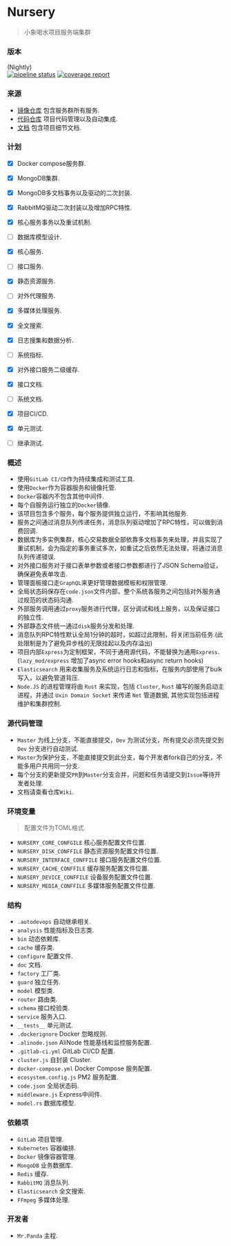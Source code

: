 # Nursery
> 小象喝水项目服务端集群


### 版本
(Nightly) </br>
[![pipeline status](http://gitlab.quasipaa.cn/quasipaa/nursery/badges/master/pipeline.svg)](http://gitlab.quasipaa.cn/quasipaa/nursery/commits/master)
[![coverage report](http://gitlab.quasipaa.cn/quasipaa/nursery/badges/master/coverage.svg)](http://gitlab.quasipaa.cn/quasipaa/nursery/commits/master)


### 来源
- [镜像仓库](https://hub.docker.com/u/quasipaa) 包含服务群所有服务.</br>
- [代码仓库](http://gitlab.quasipaa.cn/quasipaa/nursery) 项目代码管理以及自动集成.</br>
- [文档](./doc) 包含项目细节文档.</br>


### 计划
* [x] Docker compose服务群.<br>
* [x] MongoDB集群.</br>
* [x] MongoDB多文档事务以及驱动的二次封装.</br>
* [x] RabbitMQ驱动二次封装以及增加RPC特性.</br>
* [x] 核心服务事务以及重试机制.</br>
* [ ] 数据库模型设计.</br>
* [x] 核心服务.</br>
* [ ] 接口服务.</br>
* [x] 静态资源服务.</br>
* [ ] 对外代理服务.</br>
* [x] 多媒体处理服务.</br>
* [x] 全文搜索.</br>
* [x] 日志搜集和数据分析.</br>
* [ ] 系统指标.</br>
* [x] 对外接口服务二级缓存.</br>
* [x] 接口文档.</br>
* [ ] 系统文档.</br>
* [x] 项目CI/CD.</br>
* [x] 单元测试.</br>
* [ ] 继承测试.</br>


### 概述
* 使用`GitLab CI/CD`作为持续集成和测试工具.</br>
* 使用`Docker`作为容器服务和镜像托管.</br>
* `Docker`容器内不包含其他中间件.</br>
* 每个自服务运行独立的`Docker`镜像.</br>
* 该项目包含多个服务，每个服务提供独立运行，不影响其他服务.</br>
* 服务之间通过消息队列传递任务，消息队列驱动增加了RPC特性，可以做到消费回调.</br>
* 数据库为多实例集群，核心交易数据全部依靠多文档事务来处理，并且实现了重试机制，会为指定的事务重试多次，如重试之后依然无法处理，将通过消息队列传递错误.</br>
* 对外接口服务对于接口表单参数或者接口参数都进行了JSON Schema验证，确保避免表单攻击.</br>
* 管理面板接口走`GraphQL`来更好管理数据模板和权限管理.</br>
* 全局状态码保存在`code.json`文件内部，整个系统各服务之间包括对外服务通过规范的状态码沟通.</br>
* 外部服务调用通过`proxy`服务进行代理，区分调试和线上服务，以及保证接口的独立性.</br>
* 外部静态文件统一通过`disk`服务分发和处理.</br>
* 消息队列RPC特性默认全局1分钟的超时，如超过此限制，将关闭当前任务.(此处限制是为了避免异步栈的无限挂起以及内存溢出)</br>
* 项目内部`Express`为定制框架，不同于通用源代码，不能替换为通用`Express`.(`lazy_mod/express` 增加了async error hooks和async return hooks)</br>
* `Elasticsearch` 用来收集服务及系统运行日志和指标，在服务内部使用了bulk写入，以避免管道背压.</br>
* `Node.JS` 的进程管理将由 `Rust` 来实现，包括 `Cluster`, `Rust` 编写的服务启动主进程，并通过 `Uxin Domain Socket` 来传递 `Net` 管道数据, 其他实现包括进程维护和集群控制.</br>


### 源代码管理
* `Master` 为线上分支，不能直接提交，`Dev` 为测试分支，所有提交必须先提交到 `Dev` 分支进行自动测试.</br>
* `Master`为保护分支，不能直接提交到此分支，每个开发者fork自己的分支，不能多用户共用同一分支.</br>
* 每个分支的更新提交`PR`到`Master`分支合并，问题和任务请提交到`Issue`等待开发者处理.</br>
* 文档请查看仓库`Wiki`.</br>


### 环境变量
> 配置文件为TOML格式.
* `NURSERY_CORE_CONFGILE` 核心服务配置文件位置.</br>
* `NURSERY_DISK_CONFFILE` 静态资源服务配置文件位置.</br>
* `NURSERY_INTERFACE_CONFFILE` 接口服务配置文件位置.</br>
* `NURSERY_CACHE_CONFFILE` 缓存服务配置文件位置.</br>
* `NURSERY_DEVICE_CONFFILE` 设备服务配置文件位置.</br>
* `NURSERY_MEDIA_CONFFILE` 多媒体服务配置文件位置.</br>


### 结构
* `.autodevops` 自动继承相关.</br>
* `analysis` 性能指标及日志类.</br>
* `bin` 动态依赖库.</br>
* `cache` 缓存类.</br>
* `configure` 配置文件.</br>
* `doc` 文档.</br>
* `factory` 工厂类.</br>
* `guard` 独立任务.</br>
* `model` 模型类.</br>
* `router` 路由类.</br>
* `schema` 接口校验类.</br>
* `service` 服务入口.</br>
* `__tests__` 单元测试.</br>
* `.dockerignore` Docker 忽略规则.</br>
* `.alinode.json` AliNode 性能基线和监控服务配置.</br>
* `.gitlab-ci.yml` GitLab CI/CD 配置.</br>
* `cluster.js` 自封装 Cluster.</br>
* `docker-compose.yml` Docker Compose 服务配置.</br>
* `ecosystem.config.js` PM2 服务配置.</br>
* `code.json` 全局状态码.</br>
* `middleware.js` Express中间件.</br>
* `model.rs` 数据库模型.</br>


### 依赖项
* `GitLab` 项目管理.</br> 
* `Kubernetes` 容器编排.</br>
* `Docker` 镜像容器管理.</br>
* `MongoDB` 业务数据库.</br> 
* `Redis` 缓存.</br>
* `RabbitMQ` 消息队列.</br>
* `Elasticsearch` 全文搜索.</br>
* `FFmpeg` 多媒体处理.</br>


### 开发者
* `Mr.Panda` 主程.</br>